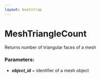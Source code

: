 ```yaml
---
layout: bootstrap
---
```


# MeshTriangleCount

Returns number of triangular faces of a mesh
        

### Parameters:

- ***object_id*** = identifier of a mesh object
        



